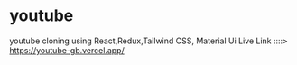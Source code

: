 # youtube
 youtube cloning using React,Redux,Tailwind CSS, Material Ui
Live Link ::::>           https://youtube-gb.vercel.app/
